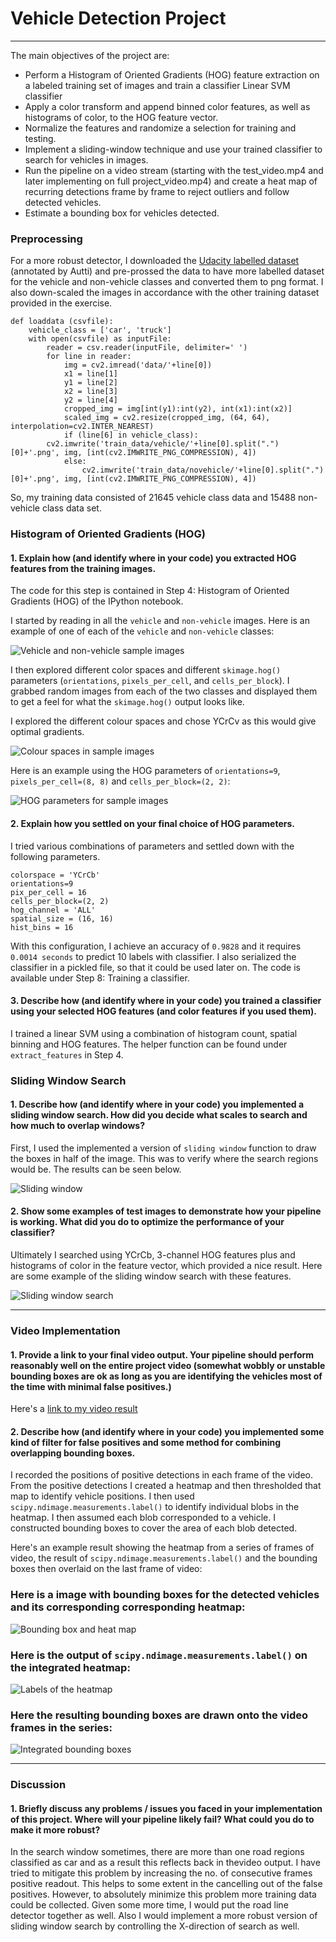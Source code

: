# **Vehicle Detection Project**


---

The main objectives of the project are:
* Perform a Histogram of Oriented Gradients (HOG) feature extraction on a labeled training set of images and train a classifier Linear SVM classifier
* Apply a color transform and append binned color features, as well as histograms of color, to the HOG feature vector. 
* Normalize the features and randomize a selection for training and testing.
* Implement a sliding-window technique and use your trained classifier to search for vehicles in images.
* Run the pipeline on a video stream (starting with the test_video.mp4 and later implementing on full project_video.mp4) and create a heat map of recurring detections frame by frame to reject outliers and follow detected vehicles.
* Estimate a bounding box for vehicles detected.

[//]: # (Image References)
[image1]: ./images/car_not_car.png
[image2]: ./images/car_colour_spaces.png
[image3]: ./images/HOG_example.png
[image4]: ./images/sliding_window.png
[image5]: ./images/sliding_window_search.png
[image6]: ./images/bboxes_and_heat.png
[image7]: ./images/labels_map.png
[image8]: ./images/output_bboxes.png
[video1]: ./videos/project_video_out.mp4


### Preprocessing
For a more robust detector, I downloaded the [Udacity labelled dataset](http://bit.ly/udacity-annotations-autti) (annotated by Autti) and pre-prossed the data to have more labelled dataset for the vehicle and non-vehicle classes and converted them to png format. I also down-scaled the images in accordance with the other training dataset provided in the exercise.

```
def loaddata (csvfile):
    vehicle_class = ['car', 'truck']
    with open(csvfile) as inputFile:
        reader = csv.reader(inputFile, delimiter=' ')
        for line in reader:  
            img = cv2.imread('data/'+line[0])    
            x1 = line[1]
            y1 = line[2]
            x2 = line[3]
            y2 = line[4]
            cropped_img = img[int(y1):int(y2), int(x1):int(x2)]
            scaled_img = cv2.resize(cropped_img, (64, 64), interpolation=cv2.INTER_NEAREST)
            if (line[6] in vehicle_class):
		cv2.imwrite('train_data/vehicle/'+line[0].split(".")[0]+'.png', img, [int(cv2.IMWRITE_PNG_COMPRESSION), 4])
            else:
                cv2.imwrite('train_data/novehicle/'+line[0].split(".")[0]+'.png', img, [int(cv2.IMWRITE_PNG_COMPRESSION), 4])
``` 
So, my training data consisted of 21645 vehicle class data and 15488 non-vehicle class data set.

### Histogram of Oriented Gradients (HOG)

#### 1. Explain how (and identify where in your code) you extracted HOG features from the training images.

The code for this step is contained in Step 4: Histogram of Oriented Gradients (HOG) of the IPython notebook.

I started by reading in all the `vehicle` and `non-vehicle` images.  Here is an example of one of each of the `vehicle` and `non-vehicle` classes:

![Vehicle and non-vehicle sample images][image1]

I then explored different color spaces and different `skimage.hog()` parameters (`orientations`, `pixels_per_cell`, and `cells_per_block`).  I grabbed random images from each of the two classes and displayed them to get a feel for what the `skimage.hog()` output looks like.

I explored the different colour spaces and chose YCrCv as this would give optimal gradients.

![Colour spaces in sample images][image2]

Here is an example using the HOG parameters of `orientations=9`, `pixels_per_cell=(8, 8)` and `cells_per_block=(2, 2)`:

![HOG parameters for sample images][image3]

#### 2. Explain how you settled on your final choice of HOG parameters.

I tried various combinations of parameters and settled down with the following parameters.

```
colorspace = 'YCrCb'
orientations=9
pix_per_cell = 16
cells_per_block=(2, 2)
hog_channel = 'ALL' 
spatial_size = (16, 16)
hist_bins = 16

```

With this configuration, I achieve an accuracy of `0.9828` and it requires `0.0014 seconds` to predict 10 labels with classifier. I also serialized the classifier in a pickled file, so that it could be used later on. The code is available under Step 8: Training a classifier.

#### 3. Describe how (and identify where in your code) you trained a classifier using your selected HOG features (and color features if you used them).

I trained a linear SVM using a combination of histogram count, spatial binning and HOG features. The helper function can be found under 
`extract_features` in Step 4. 

### Sliding Window Search

#### 1. Describe how (and identify where in your code) you implemented a sliding window search.  How did you decide what scales to search and how much to overlap windows?

First, I used the implemented a version of `sliding window` function to draw the boxes in half of the image. This was to verify where the search regions would be. The results can be seen below.

![Sliding window][image4]

#### 2. Show some examples of test images to demonstrate how your pipeline is working.  What did you do to optimize the performance of your classifier?

Ultimately I searched using YCrCb, 3-channel HOG features plus and histograms of color in the feature vector, which provided a nice result.  Here are some example of the sliding window search with these features.

![Sliding window search][image5]

---

### Video Implementation

#### 1. Provide a link to your final video output.  Your pipeline should perform reasonably well on the entire project video (somewhat wobbly or unstable bounding boxes are ok as long as you are identifying the vehicles most of the time with minimal false positives.)
Here's a [link to my video result](videos/project_video_out.mp4)


#### 2. Describe how (and identify where in your code) you implemented some kind of filter for false positives and some method for combining overlapping bounding boxes.

I recorded the positions of positive detections in each frame of the video.  From the positive detections I created a heatmap and then thresholded that map to identify vehicle positions.  I then used `scipy.ndimage.measurements.label()` to identify individual blobs in the heatmap.  I then assumed each blob corresponded to a vehicle.  I constructed bounding boxes to cover the area of each blob detected.

Here's an example result showing the heatmap from a series of frames of video, the result of `scipy.ndimage.measurements.label()` and the bounding boxes then overlaid on the last frame of video:

### Here is a image with bounding boxes for the detected vehicles and its corresponding corresponding heatmap:

![Bounding box and heat map][image6]

### Here is the output of `scipy.ndimage.measurements.label()` on the integrated heatmap:
![Labels of the heatmap][image7]

### Here the resulting bounding boxes are drawn onto the video frames in the series:
![Integrated bounding boxes][image8]


---

### Discussion

#### 1. Briefly discuss any problems / issues you faced in your implementation of this project.  Where will your pipeline likely fail?  What could you do to make it more robust?

In the search window sometimes, there are more than one road regions classified as car and as a result this reflects back in thevideo output. I have tried to mitigate this problem by increasing the no. of consecutive frames positive readout. This helps to some extent in the cancelling out of the false positives. However, to absolutely minimize this problem more training data could be collected. Given some more time, I would put the road line detector together as well. Also I would implement a more robust version of sliding window search by controlling the X-direction of search as well. 

